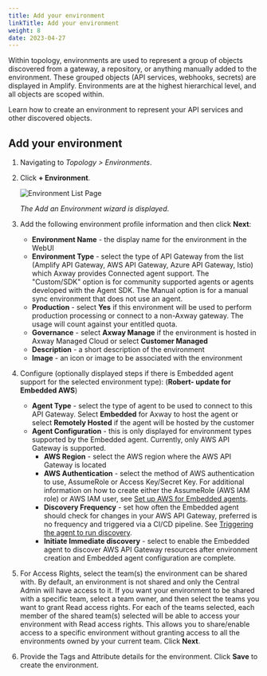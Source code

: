 ```yaml
---
title: Add your environment
linkTitle: Add your environment
weight: 8
date: 2023-04-27
---
```

Within topology, environments are used to represent a group of objects discovered from a gateway, a repository, or anything manually added to the environment.  These grouped objects (API services, webhooks, secrets) are displayed in Amplify. Environments are at the highest hierarchical level, and all objects are scoped within.

Learn how to create an environment to represent your API services and other discovered objects.

## Add your environment

1. Navigating to *Topology > Environments*.
2. Click **+ Environment**.

    ![Environment List Page](/Images/central/EnvironmentListPage.png)

    *The Add an Environment wizard is displayed*.

3. Add the following environment profile information and then click **Next**:

    * **Environment Name** - the display name for the environment in the WebUI
    * **Environment Type** - select the type of API Gateway from the list (Amplify API Gateway, AWS API Gateway, Azure API Gateway, Istio) which Axway provides Connected agent support.  The "Custom/SDK" option is for community supported agents or agents developed with the Agent SDK.   The Manual option is for a manual sync environment that does not use an agent.
    * **Production** - select **Yes** if this environment will be used to perform production processing or connect to a non-Axway gateway. The usage will count against your entitled quota.
    * **Governance** - select **Axway Manage** if the environment is hosted in Axway Managed Cloud or select **Customer Managed**
    * **Description** - a short description of the environment
    * **Image** - an icon or image to be associated with the environment

4. Configure (optionally displayed steps if there is Embedded agent support for the selected environment type): (**Robert- update for Embedded AWS**)

    * **Agent Type** - select the type of agent to be used to connect to this API Gateway. Select **Embedded** for Axway to host the agent or select **Remotely Hosted** if the agent will be hosted by the customer
    * **Agent Configuration** - this is only displayed for environment types supported by the Embedded agent. Currently, only AWS API Gateway is supported.  
         * **AWS Region** - select the AWS region where the AWS API Gateway is located
         * **AWS Authentication** - select the method of AWS authentication to use, AssumeRole or Access Key/Secret Key. For additional information on how to create either the AssumeRole (AWS IAM role) or AWS IAM user, see [Set up AWS for Embedded agents](/docs/connect_manage_environ/connect_aws_gateway/#embedded-aws-agent-setup).
         * **Discovery Frequency** - set how often the Embedded agent should check for changes in your AWS API Gateway, preferred is no frequency and triggered via a CI/CD pipeline. See [Triggering the agent to run discovery](/docs/connect_manage_environ/connect_aws_gateway/deploy-embedded-agents/#triggering-the-agent-to-run-discovery).
         * **Initiate Immediate discovery** - select to enable the Embedded agent to discover AWS API Gateway resources after environment creation and Embedded agent configuration are complete.

5. For Access Rights, select the team(s) the environment can be shared with. By default, an environment is not shared and only the Central Admin will have access to it. If you want your environment to be shared with a specific team, select a team owner, and then select the teams you want to grant Read access rights. For each of the teams selected, each member of the shared team(s) selected will be able to access your environment with Read access rights. This allows you to share/enable access to a specific environment without granting access to all the environments owned by your current team. Click **Next**.

6. Provide the Tags and Attribute details for the environment. Click **Save** to create the environment.
